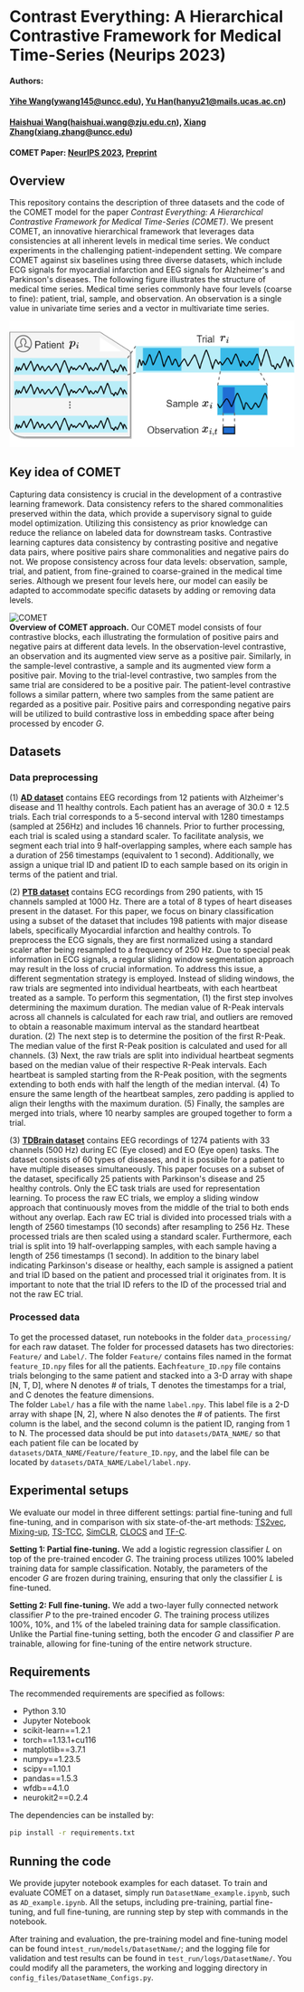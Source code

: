 
  
# Contrast Everything: A Hierarchical Contrastive Framework for Medical Time-Series (Neurips 2023)  

#### Authors: 
#### [Yihe Wang](https://webpages.charlotte.edu/ywang145/)(ywang145@uncc.edu), [Yu Han]()(hanyu21@mails.ucas.ac.cn)
####  [Haishuai Wang]()(haishuai.wang@zju.edu.cn), [Xiang Zhang](http://xiangzhang.info/)(xiang.zhang@uncc.edu)

#### COMET Paper: [NeurIPS 2023](https://openreview.net/forum?id=sOQBHlCmzp), [Preprint](https://arxiv.org/abs/2310.14017)
  
## Overview  
This repository contains the description of three datasets and the code of the COMET model for the paper *Contrast Everything: A Hierarchical Contrastive Framework for Medical Time-Series (COMET)*. We present COMET, an innovative hierarchical framework that leverages data consistencies at all inherent levels in medical time series. We conduct experiments in the challenging patient-independent setting. We compare COMET against six baselines using three diverse datasets, which include ECG signals for myocardial infarction and EEG signals for Alzheimer's and Parkinson's diseases. The following figure illustrates the structure of medical time series. Medical time series commonly have four levels (coarse to fine): patient, trial, sample, and observation. An observation is a single value in univariate time series and a vector in multivariate time series.


![Medical Time Series](Fig/patient-data-structure-v2.png)
 
## Key idea of COMET
Capturing data consistency is crucial in the development of a contrastive learning framework. Data consistency refers to the shared commonalities preserved within the data, which provide a supervisory signal to guide model optimization. Utilizing this consistency as prior knowledge can reduce the reliance on labeled data for downstream tasks. Contrastive learning captures data consistency by contrasting positive and negative data pairs, where positive pairs share commonalities and negative pairs do not. We propose consistency across four data levels: observation, sample, trial, and patient, from fine-grained to coarse-grained in the medical time series. Although we present four levels here, our model can easily be adapted to accommodate specific datasets by adding or removing data levels.
 
![COMET](https://github.com/DL4mHealth/COMET/blob/main/Fig/comet-framework-v6.png)  
**Overview of COMET approach.**  Our COMET model consists of four contrastive blocks, each illustrating the formulation of positive pairs and negative pairs at different data levels. In the observation-level contrastive, an observation and its augmented view serve as a positive pair. Similarly, in the sample-level contrastive, a sample and its augmented view form a positive pair. Moving to the trial-level contrastive, two samples from the same trial are considered to be a positive pair. The patient-level contrastive follows a similar pattern, where two samples from the same patient are regarded as a positive pair. Positive pairs and corresponding negative pairs will be utilized to build contrastive loss in embedding space after being processed by encoder $G$.




  
  
## Datasets  
### Data preprocessing
(1) **[AD dataset](https://osf.io/jbysn/)** contains EEG recordings from 12 patients with Alzheimer's disease and 11 healthy controls. Each patient has an average of 30.0 $\pm$ 12.5 trials. Each trial corresponds to a 5-second interval with 1280 timestamps (sampled at 256Hz) and includes 16 channels. Prior to further processing, each trial is scaled using a standard scaler. To facilitate analysis, we segment each trial into 9 half-overlapping samples, where each sample has a duration of 256 timestamps (equivalent to 1 second). Additionally, we assign a unique trial ID and patient ID to each sample based on its origin in terms of the patient and trial.

(2) **[PTB dataset](https://physionet.org/content/ptbdb/1.0.0/)** contains ECG recordings from 290 patients, with 15 channels sampled at 1000 Hz. There are a total of 8 types of heart diseases present in the dataset. For this paper, we focus on binary classification using a subset of the dataset that includes 198 patients with major disease labels, specifically Myocardial infarction and healthy controls. To preprocess the ECG signals, they are first normalized using a standard scaler after being resampled to a frequency of 250 Hz. Due to special peak information in ECG signals, a regular sliding window segmentation approach may result in the loss of crucial information. To address this issue, a different segmentation strategy is employed. Instead of sliding windows, the raw trials are segmented into individual heartbeats, with each heartbeat treated as a sample. To perform this segmentation, (1) the first step involves determining the maximum duration. The median value of R-Peak intervals across all channels is calculated for each raw trial, and outliers are removed to obtain a reasonable maximum interval as the standard heartbeat duration. (2) The next step is to determine the position of the first R-Peak. The median value of the first R-Peak position is calculated and used for all channels. (3) Next, the raw trials are split into individual heartbeat segments based on the median value of their respective R-Peak intervals. Each heartbeat is sampled starting from the R-Peak position, with the segments extending to both ends with half the length of the median interval. (4) To ensure the same length of the heartbeat samples, zero padding is applied to align their lengths with the maximum duration. (5) Finally, the samples are merged into trials, where 10 nearby samples are grouped together to form a trial.

(3) **[TDBrain dataset](https://brainclinics.com/resources/)** contains EEG recordings of 1274 patients with 33 channels (500 Hz) during EC (Eye closed) and EO (Eye open) tasks. The dataset consists of 60 types of diseases, and it is possible for a patient to have multiple diseases simultaneously. This paper focuses on a subset of the dataset, specifically 25 patients with Parkinson's disease and 25 healthy controls. Only the EC task trials are used for representation learning. To process the raw EC trials, we employ a sliding window approach that continuously moves from the middle of the trial to both ends without any overlap. Each raw EC trial is divided into processed trials with a length of 2560 timestamps (10 seconds) after resampling to 256 Hz. These processed trials are then scaled using a standard scaler. Furthermore, each trial is split into 19 half-overlapping samples, with each sample having a length of 256 timestamps (1 second). In addition to the binary label indicating Parkinson's disease or healthy, each sample is assigned a patient and trial ID based on the patient and processed trial it originates from. It is important to note that the trial ID refers to the ID of the processed trial and not the raw EC trial.


### Processed data 
To get the processed dataset, run notebooks in the folder `data_processing/` for each raw dataset. The folder for processed datasets has two directories: `Feature/` and `Label/`. The folder `Feature/` contains files named in the format `feature_ID.npy` files for all the patients. Each`feature_ID.npy` file contains trials belonging to the same patient and stacked into a 3-D array with shape [N, T, D], where N denotes # of trials, T denotes the timestamps for a trial, and C denotes the feature dimensions.   
The folder `Label/` has a file with the name `label.npy`. This label file is a 2-D array with shape [N, 2], where N also denotes the # of patients. The first column is the label, and the second column is the patient ID, ranging from 1 to N. The processed data should be put into `datasets/DATA_NAME/` so that each patient file can be located by `datasets/DATA_NAME/Feature/feature_ID.npy`, and the label file can be located by `datasets/DATA_NAME/Label/label.npy`.  
  

## Experimental setups

We evaluate our model in three different settings: partial fine-tuning and full fine-tuning, and in comparison with six state-of-the-art methods: [TS2vec](https://github.com/yuezhihan/ts2vec), [Mixing-up](https://github.com/Wickstrom/MixupContrastiveLearning), [TS-TCC](https://github.com/emadeldeen24/TS-TCC), [SimCLR](https://github.com/iantangc/ContrastiveLearningHAR), [CLOCS](https://github.com/danikiyasseh/CLOCS) and [TF-C](https://github.com/mims-harvard/TFC-pretraining).

**Setting 1: Partial fine-tuning.** We add a logistic regression classifier $L$ on top of the pre-trained encoder $G$. The training process utilizes 100% labeled training data for sample classification. Notably, the parameters of the encoder $G$ are frozen during training, ensuring that only the classifier $L$ is fine-tuned.

**Setting 2: Full fine-tuning.** We add a two-layer fully connected network classifier $P$ to the pre-trained encoder $G$. The training process utilizes 100%, 10%, and 1% of the labeled training data for sample classification. Unlike the Partial fine-tuning setting, both the encoder $G$ and classifier $P$ are trainable, allowing for fine-tuning of the entire network structure. 


## Requirements  
  
The recommended requirements are specified as follows:  
* Python 3.10  
* Jupyter Notebook  
* scikit-learn==1.2.1    
* torch==1.13.1+cu116    
* matplotlib==3.7.1    
* numpy==1.23.5    
* scipy==1.10.1    
* pandas==1.5.3    
* wfdb==4.1.0    
* neurokit2==0.2.4  
  
The dependencies can be installed by:  
```bash  
pip install -r requirements.txt
```
  
## Running the code  
  
We provide jupyter notebook examples for each dataset. To train and evaluate COMET on a dataset, simply run `DatasetName_example.ipynb`, such as `AD_example.ipynb`.  All the setups, including pre-training, partial fine-tuning, and full fine-tuning, are running step by step with commands in the notebook.  

After training and evaluation, the pre-training model and fine-tuning model can be found in`test_run/models/DatasetName/`; and the logging file for validation and test results can be found in  `test_run/logs/DatasetName/`. You could modify all the parameters, the working and logging directory in `config_files/DatasetName_Configs.py`.  
